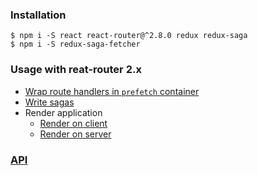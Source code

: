 ### Installation

```shell
$ npm i -S react react-router@^2.8.0 redux redux-saga
$ npm i -S redux-saga-fetcher
```

### Usage with reat-router 2.x
* [Wrap route handlers in `prefetch` container](guide/Container.md)
* [Write sagas](guide/Sagas.md)
* Render application
  * [Render on client](guide/ClientRender.md)
  * [Render on server](guide/ServerRender.md)

### [API](API.md)
